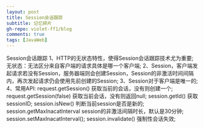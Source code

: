 ```yaml
---
layout: post
title: Session会话跟踪
subtitle: 记忆碎片
gh-repo: violet-ff1/blog
comments: true
tags: [JavaWeb]
---
```

Session会话跟踪
1、HTTP的无状态特性，使得Session会话跟踪技术尤为重要;
无状态：无法区分来自客户端的请求具体是哪一个客户端;
2、Session，客户端发起请求若没有Session，服务器端则会创建Session，Session的非激活时间间隔内，再次发起请求仍会使用先前创建的Session;
3、Session对于客户端是唯一的;
4、常用API:
request.getSession() 获取当前的会话，没有则创建一个;
request.getSession(false) 获取当前会话，没有则返回null;
session.getId() 获取sessionID;
session.isNew() 判断当前session是否是新的;
session.getMaxInacatInterval session的非激活间隔时长，默认是30分钟;
session.setMaxInacatInterval();
session.invalidate() 强制性会话失效;
